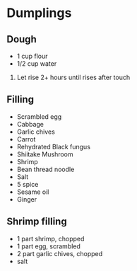 # Dumplings

## Dough
* 1 cup flour
* 1/2 cup water

1. Let rise 2+ hours until rises after touch

## Filling

* Scrambled egg
* Cabbage
* Garlic chives
* Carrot
* Rehydrated Black fungus
* Shiitake Mushroom
* Shrimp
* Bean thread noodle
* Salt
* 5 spice
* Sesame oil
* Ginger

## Shrimp filling

* 1 part shrimp, chopped
* 1 part egg, scrambled
* 2 part garlic chives, chopped
* salt
